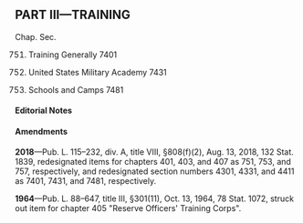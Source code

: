 PART III—TRAINING
----------

Chap. Sec.

751. Training Generally 7401

753. United States Military Academy 7431

757. Schools and Camps 7481

#### **Editorial Notes** ####

#### Amendments ####

**2018**—Pub. L. 115–232, div. A, title VIII, §808(f)(2), Aug. 13, 2018, 132 Stat. 1839, redesignated items for chapters 401, 403, and 407 as 751, 753, and 757, respectively, and redesignated section numbers 4301, 4331, and 4411 as 7401, 7431, and 7481, respectively.

**1964**—Pub. L. 88–647, title III, §301(11), Oct. 13, 1964, 78 Stat. 1072, struck out item for chapter 405 "Reserve Officers' Training Corps".